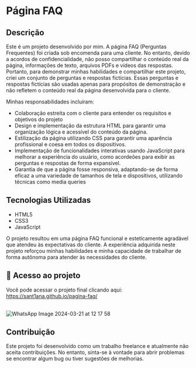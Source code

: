 # Página FAQ 

## Descrição
Este é um projeto desenvolvido por mim. A página FAQ (Perguntas Frequentes) foi criada sob encomenda para uma cliente. No entanto, devido a acordos de confidencialidade, não posso compartilhar o conteúdo real da página, informações de texto, arquivos PDFs e vídeos das respostas. Portanto, para demonstrar minhas habilidades e compartilhar este projeto, criei um conjunto de perguntas e respostas fictícias. Essas perguntas e respostas fictícias são usadas apenas para propósitos de demonstração e não refletem o conteúdo real da página desenvolvida para o cliente.

Minhas responsabilidades incluíram:

- Colaboração estreita com o cliente para entender os requisitos e objetivos do projeto
- Design e implementação da estrutura HTML para garantir uma organização lógica e acessível do conteúdo da página.
- Estilização da página utilizando CSS para garantir uma aparência profissional e coesa em todos os dispositivos.
- Implementação de funcionalidades interativas usando JavaScript para melhorar a experiência do usuário, como acordeões para exibir as perguntas e respostas de forma expansível.
- Garantia de que a página fosse responsiva, adaptando-se de forma eficaz a uma variedade de tamanhos de tela e dispositivos, utilizando técnicas como media queries

## Tecnologias Utilizadas
- HTML5
- CSS3
- JavaScript

O projeto resultou em uma página FAQ funcional e esteticamente agradável que atendeu às expectativas do cliente. A experiência adquirida neste projeto reforçou minhas habilidades e minha capacidade de trabalhar de forma autônoma para atender às necessidades do cliente.


## :link: Acesso ao projeto

Você pode acessar o projeto final clicando aqui:  https://sant1ana.github.io/pagina-faq/
<br><br>


![WhatsApp Image 2024-03-21 at 12 17 58](https://github.com/sant1ana/pagina-faq/assets/93404790/56623580-c028-4626-aded-8ad7cbbb4944)
<br>

## Contribuição
Este projeto foi desenvolvido como um trabalho freelance e atualmente não aceita contribuições. No entanto, sinta-se à vontade para abrir problemas se encontrar algum bug ou tiver sugestões de melhorias. <br> 
